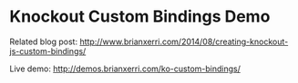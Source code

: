 Knockout Custom Bindings Demo
==============================

Related blog post: 
http://www.brianxerri.com/2014/08/creating-knockout-js-custom-bindings/

Live demo:
http://demos.brianxerri.com/ko-custom-bindings/

